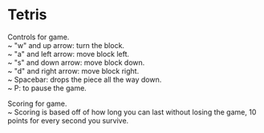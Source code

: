 # Tetris
Controls for game.<br/>
~ "w" and up arrow: turn the block.<br/>
~ "a" and left arrow: move block left.<br/>
~ "s" and down arrow: move block down.<br/>
~ "d" and right arrow: move block right.<br/>
~ Spacebar: drops the piece all the way down.<br/>
~ P: to pause the game.<br/>

Scoring for game.<br/>
~ Scoring is based off of how long you can last without losing the game, 10 points for every second you survive.<br/>

